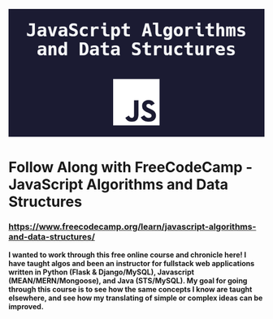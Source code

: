 
<p align="center">
  <img src=".media/fcc_js.png"/>
</p>

# Follow Along with FreeCodeCamp - JavaScript Algorithms and Data Structures
### https://www.freecodecamp.org/learn/javascript-algorithms-and-data-structures/



**I wanted to work through this free online course and chronicle here! I have taught algos and been an instructor for fullstack web applications written in Python (Flask & Django/MySQL), Javascript (MEAN/MERN/Mongoose), and Java (STS/MySQL). My goal for going through this course is to see how the same concepts I know are taught elsewhere, and see how my translating of simple or complex ideas can be improved.**
